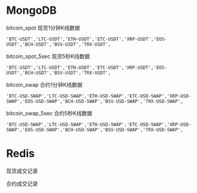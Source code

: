 # MongoDB
bitcoin_spot        现货1分钟K线数据

    'BTC-USDT','LTC-USDT','ETH-USDT','ETC-USDT','XRP-USDT','EOS-USDT','BCH-USDT','BSV-USDT','TRX-USDT',

bitcoin_spot_5sec   现货5秒K线数据

    'BTC-USDT','LTC-USDT','ETH-USDT','ETC-USDT','XRP-USDT','EOS-USDT','BCH-USDT','BSV-USDT','TRX-USDT',
    
bitcoin_swap        合约1分钟K线数据

    'BTC-USD-SWAP','LTC-USD-SWAP','ETH-USD-SWAP','ETC-USD-SWAP','XRP-USD-SWAP','EOS-USD-SWAP','BCH-USD-SWAP','BSV-USD-SWAP','TRX-USD-SWAP',

bitcoin_swap_5sec   合约5秒K线数据

    'BTC-USD-SWAP','LTC-USD-SWAP','ETH-USD-SWAP','ETC-USD-SWAP','XRP-USD-SWAP','EOS-USD-SWAP','BCH-USD-SWAP','BSV-USD-SWAP','TRX-USD-SWAP',


# Redis
现货成交记录



合约成交记录


